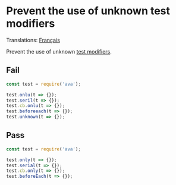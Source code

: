 # Prevent the use of unknown test modifiers

Translations: [Français](https://github.com/avajs/ava-docs/blob/main/fr_FR/related/eslint-plugin-ava/docs/rules/no-unknown-modifiers.md)

Prevent the use of unknown [test modifiers](https://github.com/avajs/ava/blob/main/docs/01-writing-tests.md).


## Fail

```js
const test = require('ava');

test.onlu(t => {});
test.seril(t => {});
test.cb.onlu(t => {});
test.beforeeach(t => {});
test.unknown(t => {});
```


## Pass

```js
const test = require('ava');

test.only(t => {});
test.serial(t => {});
test.cb.only(t => {});
test.beforeEach(t => {});
```
